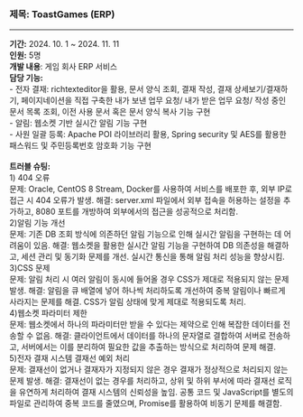 
<h3>제목: ToastGames (ERP)</br></h3>
<hr/>
<b>기간:</b> 2024. 10. 1 ~ 2024. 11. 11 </br>
<b>인원:</b> 5명 </br>
<b>개발 내용</b>: 게임 회사 ERP 서비스</br>
<b>담당 기능:</b></br>
- 전자 결재: richtexteditor을 활용, 문서 양식 조회, 결재 작성, 결재 상세보기/결재하기, 페이지네이션을 직접 구축한 내가 보낸 업무 요청/ 내가 받은 업무 요청/ 작성 중인 문서 목록 조회, 이전 사용 문서 혹은 문서 양식 복사 기능 구현</br>
- 알림: 웹소켓 기반 실시간 알림 기능 구현</br>
- 사원 일괄 등록: Apache POI 라이브러리 활용, Spring security 및 AES를 활용한 패스워드 및 주민등록번호 암호화 기능 구현</br>

</br>
<b>트러블 슈팅:</b> </br>
1) 404 오류</br>
문제: Oracle, CentOS 8 Stream, Docker를 사용하여 서비스를 배포한 후, 외부 IP로 접근 시 404 오류가 발생.
해결: server.xml 파일에서 외부 접속을 허용하는 설정을 추가하고, 8080 포트를 개방하여 외부에서의 접근을 성공적으로 처리함.

</br>
2)알림 기능 개선</br>
문제: 기존 DB 조회 방식에 의존하던 알림 기능으로 인해 실시간 알림을 구현하는 데 어려움이 있음.
해결: 웹소켓을 활용한 실시간 알림 기능을 구현하여 DB 의존성을 해결하고, 세션 관리 및 동기화 문제를 개선. 실시간 통신을 통해 알림 처리 성능을 향상시킴.

</br>
3)CSS 문제</br>
문제: 알림 처리 시 여러 알림이 동시에 들어올 경우 CSS가 제대로 적용되지 않는 문제 발생.
해결: 알림을 큐 배열에 넣어 하나씩 처리하도록 개선하여 중복 알림이나 빠르게 사라지는 문제를 해결. CSS가 알림 상태에 맞게 제대로 적용되도록 처리.

</br>
4)웹소켓 파라미터 제한</br>
문제: 웹소켓에서 하나의 파라미터만 받을 수 있다는 제약으로 인해 복잡한 데이터를 전송할 수 없음.
해결: 클라이언트에서 데이터를 하나의 문자열로 결합하여 서버로 전송하고, 서버에서는 이를 분리하여 필요한 값을 추출하는 방식으로 처리하여 문제 해결.
</br>
5)전자 결재 시스템 결재선 예외 처리</br>
문제: 결재선이 없거나 결재자가 지정되지 않은 경우 결재가 정상적으로 처리되지 않는 문제 발생.
해결: 결재선이 없는 경우를 처리하고, 상위 및 하위 부서에 따라 결재선 로직을 유연하게 처리하여 결재 시스템의 신뢰성을 높임. 공통 코드 및 JavaScript를 별도의 파일로 관리하여 중복 코드를 줄였으며, Promise를 활용하여 비동기 문제를 해결함.
